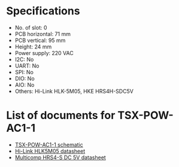 # Specifications
- No. of slot: 0
- PCB horizontal: 71 mm
- PCB vertical: 95 mm
- Height: 24 mm
- Power supply: 220 VAC
- I2C: No
- UART: No
- SPI: No
- DIO: No
- AIO: No
- Others: Hi-Link HLK-5M05, HKE HRS4H-SDC5V

# List of documents for TSX-POW-AC1-1
- [TSX-POW-AC1-1 schematic](TSX-POW-AC1-1_SCH.pdf)
- [Hi-Link HLK5M05 datasheet](https://datasheet.lcsc.com/szlcsc/1912111437_HI-LINK-HLK-5M05_C209907.pdf)
- [Multicomp HRS4-S DC 5V datasheet](http://www.farnell.com/datasheets/3176360.pdf)
